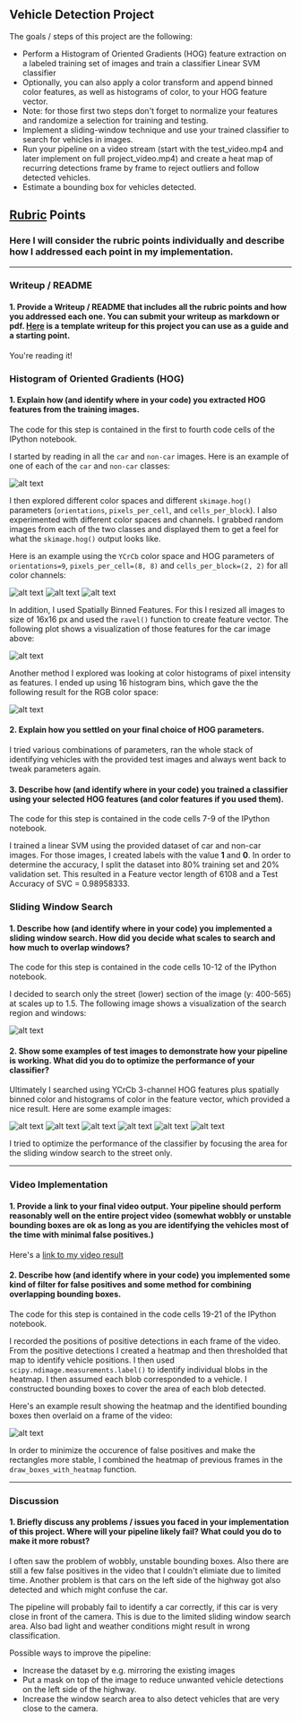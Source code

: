 ## Vehicle Detection Project

The goals / steps of this project are the following:

* Perform a Histogram of Oriented Gradients (HOG) feature extraction on a labeled training set of images and train a classifier Linear SVM classifier
* Optionally, you can also apply a color transform and append binned color features, as well as histograms of color, to your HOG feature vector. 
* Note: for those first two steps don't forget to normalize your features and randomize a selection for training and testing.
* Implement a sliding-window technique and use your trained classifier to search for vehicles in images.
* Run your pipeline on a video stream (start with the test_video.mp4 and later implement on full project_video.mp4) and create a heat map of recurring detections frame by frame to reject outliers and follow detected vehicles.
* Estimate a bounding box for vehicles detected.

[//]: # (Image References)
[image1]: ./output_images/dataset_output.jpg
[image2a]: ./output_images/hog1_output.jpg
[image2b]: ./output_images/hog2_output.jpg
[image2c]: ./output_images/hog3_output.jpg
[image2d]: ./output_images/spatial_bin_output.jpg
[image2e]: ./output_images/histogram_output.jpg
[image3]: ./output_images/window_search_output.jpg
[image4a]: ./output_images/test1_output.jpg
[image4b]: ./output_images/test2_output.jpg
[image4c]: ./output_images/test3_output.jpg
[image4d]: ./output_images/test4_output.jpg
[image4e]: ./output_images/test5_output.jpg
[image4f]: ./output_images/test6_output.jpg
[image5]: ./output_images/heatmap_output.jpg
[video1]: ./project_video_output.mp4

## [Rubric](https://review.udacity.com/#!/rubrics/513/view) Points
### Here I will consider the rubric points individually and describe how I addressed each point in my implementation.  

---
### Writeup / README

#### 1. Provide a Writeup / README that includes all the rubric points and how you addressed each one.  You can submit your writeup as markdown or pdf.  [Here](https://github.com/udacity/CarND-Vehicle-Detection/blob/master/writeup_template.md) is a template writeup for this project you can use as a guide and a starting point.  

You're reading it!

### Histogram of Oriented Gradients (HOG)

#### 1. Explain how (and identify where in your code) you extracted HOG features from the training images.

The code for this step is contained in the first to fourth code cells of the IPython notebook.

I started by reading in all the `car` and `non-car` images.  Here is an example of one of each of the `car` and `non-car` classes:

![alt text][image1]

I then explored different color spaces and different `skimage.hog()` parameters (`orientations`, `pixels_per_cell`, and `cells_per_block`). I also experimented with different color spaces and channels. I grabbed random images from each of the two classes and displayed them to get a feel for what the `skimage.hog()` output looks like.

Here is an example using the `YCrCb` color space and HOG parameters of `orientations=9`, `pixels_per_cell=(8, 8)` and `cells_per_block=(2, 2)` for all color channels:


![alt text][image2a]
![alt text][image2b]
![alt text][image2c]

In addition, I used Spatially Binned Features. For this I resized all images to size of 16x16 px and used the `ravel()` function to create feature vector. The following plot shows a visualization of those features for the car image above:

![alt text][image2d]

Another method I explored was looking at color histograms of pixel intensity as features. I ended up using 16 histogram bins, which gave the the following result for the RGB color space:

![alt text][image2e]

#### 2. Explain how you settled on your final choice of HOG parameters.

I tried various combinations of parameters, ran the whole stack of identifying vehicles with the provided test images and always went back to tweak parameters again.

#### 3. Describe how (and identify where in your code) you trained a classifier using your selected HOG features (and color features if you used them).

The code for this step is contained in the code cells 7-9 of the IPython notebook.

I trained a linear SVM using the provided dataset of car and non-car images. For those images, I created labels with the value **1** and **0**. In order to determine the accuracy, I split the dataset into 80% training set and 20% validation set.
This resulted in a Feature vector length of 6108 and a Test Accuracy of SVC = 0.98958333.

### Sliding Window Search

#### 1. Describe how (and identify where in your code) you implemented a sliding window search.  How did you decide what scales to search and how much to overlap windows?

The code for this step is contained in the code cells 10-12 of the IPython notebook.

I decided to search only the street (lower) section of the image (y: 400-565) at scales up to 1.5. The following image shows a visualization of the search region and windows:

![alt text][image3]

#### 2. Show some examples of test images to demonstrate how your pipeline is working.  What did you do to optimize the performance of your classifier?

Ultimately I searched using YCrCb 3-channel HOG features plus spatially binned color and histograms of color in the feature vector, which provided a nice result.  Here are some example images:

![alt text][image4a]
![alt text][image4b]
![alt text][image4c]
![alt text][image4d]
![alt text][image4e]
![alt text][image4f]

I tried to optimize the performance of the classifier by focusing the area for the sliding window search to the street only.

---

### Video Implementation

#### 1. Provide a link to your final video output.  Your pipeline should perform reasonably well on the entire project video (somewhat wobbly or unstable bounding boxes are ok as long as you are identifying the vehicles most of the time with minimal false positives.)
Here's a [link to my video result](./project_video_output.mp4)


#### 2. Describe how (and identify where in your code) you implemented some kind of filter for false positives and some method for combining overlapping bounding boxes.

The code for this step is contained in the code cells 19-21 of the IPython notebook.

I recorded the positions of positive detections in each frame of the video.  From the positive detections I created a heatmap and then thresholded that map to identify vehicle positions.  I then used `scipy.ndimage.measurements.label()` to identify individual blobs in the heatmap.  I then assumed each blob corresponded to a vehicle.  I constructed bounding boxes to cover the area of each blob detected.  

Here's an example result showing the heatmap and the identified bounding boxes then overlaid on a frame of the video:

![alt text][image5]

In order to minimize the occurence of false positives and make the rectangles more stable, I combined the heatmap of previous frames in the `draw_boxes_with_heatmap` function.

--- 

### Discussion

#### 1. Briefly discuss any problems / issues you faced in your implementation of this project.  Where will your pipeline likely fail?  What could you do to make it more robust?

I often saw the problem of wobbly, unstable bounding boxes. Also there are still a few false positives in the video that I couldn't elimiate due to limited time. Another problem is that cars on the left side of the highway got also detected and which might confuse the car.

The pipeline will probably fail to identify a car correctly, if this car is very close in front of the camera. This is due to the limited sliding window search area. Also bad light and weather conditions might result in wrong classification.

Possible ways to improve the pipeline:

- Increase the dataset by e.g. mirroring the existing images
- Put a mask on top of the image to reduce unwanted vehicle detections on the left side of the highway.
- Increase the window search area to also detect vehicles that are very close to the camera.